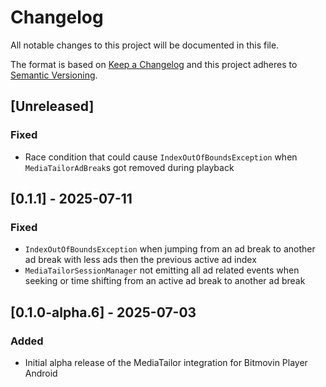 # Changelog

All notable changes to this project will be documented in this file.

The format is based on [Keep a Changelog](http://keepachangelog.com/)
and this project adheres to [Semantic Versioning](http://semver.org/).

## [Unreleased]

### Fixed

- Race condition that could cause `IndexOutOfBoundsException` when `MediaTailorAdBreak`s got removed during playback

## [0.1.1] - 2025-07-11

### Fixed

- `IndexOutOfBoundsException` when jumping from an ad break to another ad break with less ads then the previous active ad index
- `MediaTailorSessionManager` not emitting all ad related events when seeking or time shifting from an active ad break to another ad break

## [0.1.0-alpha.6] - 2025-07-03

### Added

- Initial alpha release of the MediaTailor integration for Bitmovin Player Android
